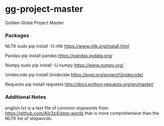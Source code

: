 # gg-project-master
Golden Globe Project Master


### Packages

NLTK
sudo pip install -U nltk
https://www.nltk.org/install.html 

Pandas
pip install pandas 
https://pandas.pydata.org/

Numpy
sudo pip install -U numpy
https://www.numpy.org/

Unidecode
pip install Unidecide
https://pypi.org/project/Unidecode/

Requests
pip install requests
http://docs.python-requests.org/en/master/ 



### Additional Notes

english.txt is a text file of common stopwords from https://github.com/Alir3z4/stop-words that is more comprehensive than the NLTK list of stopwords. 
